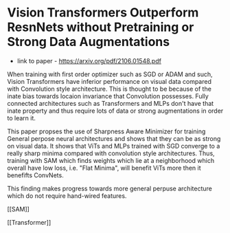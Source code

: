 # Vision Transformers Outperform ResnNets without Pretraining or Strong Data Augmentations
* link to paper - https://arxiv.org/pdf/2106.01548.pdf

When training with first order optimizer such as SGD or ADAM and such, Vision Transformers have inferior performance on visual data compared with Convolution style architecture. 
This is thought to be because of the inate bias towards locaion invariance that Convolution possesses.
Fully connected architectures such as Transformers and MLPs don't have that inate property and thus require lots of data or strong augmentations in order to learn it.

This paper propses the use of Sharpness Aware Minimizer for training General perpose neural architectures and shows that they can be as strong on visual data.
It shows that ViTs and MLPs trained with SGD converge to a really sharp minima compared with convolution style architectures. Thus, training  with SAM which finds weights which lie at a neighborhood which overall have low loss, i.e. "Flat Minima", will benefit ViTs more then it benefifts ConvNets.

This finding makes progress towards more general perpuse architecture which do not require hand-wired features.

[[SAM]]

[[Transformer]]